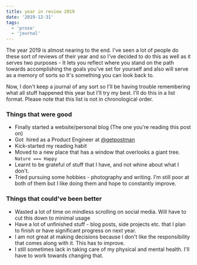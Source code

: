 ```yaml
---
title: year in review 2019
date: '2019-12-31'
tags:
  - 'prose'
  - 'journal'
---
```


The year 2019 is almost nearing to the end. I've seen a lot of people do these sort of reviews of their year and so I've decided to do this as well as it serves two purposes - It lets you reflect where you stand on the path towards accomplishing the goals you've set for yourself and also will serve as a memory of sorts so It's something you can look back to.

Now, I don't keep a journal of any sort so I'll be having trouble remembering what all stuff happened this year but I'll try my best. I'll do this in a list format. Please note that this list is not in chronological order.

### Things that were good

- Finally started a website/personal blog (The one you're reading this post on)
- Got  hired as a Product Engineer at [@getpostman](https://postman.com)
- Kick-started my reading habit
- Moved to a new place that has a window that overlooks a giant tree. `Nature === Happy`
- Learnt to be grateful of stuff that I have, and not whine about what I don't.
- Tried pursuing some hobbies - photography and writing. I'm still poor at both of them but I like doing them and hope to constantly improve.

### Things that could've been better

- Wasted a lot of time on mindless scrolling on social media. Will have to cut this down to minimal usage
- Have a lot of unfinished stuff - blog posts, side projects etc. that I plan to finish or have significant progress on next year.
- I am not great at making decisions because I don't like the responsibility that comes along with it. This has to improve.
- I still sometimes lack in taking care of my physical and mental health. I'll have to work towards changing that.
